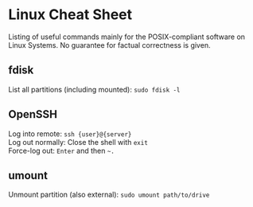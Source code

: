 # Linux Cheat Sheet

Listing of useful commands mainly for the POSIX-compliant software on Linux Systems.
No guarantee for factual correctness is given.

## fdisk

List all partitions (including mounted): `sudo fdisk -l` 

## OpenSSH

Log into remote: ```ssh {user}@{server}```  
Log out normally: Close the shell with `exit`  
Force-log out: `Enter` and then `~.`  


## umount

Unmount partition (also external): `sudo umount path/to/drive`
